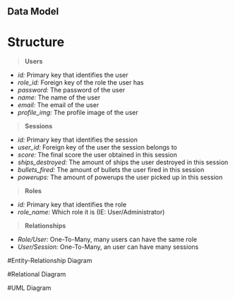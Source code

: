 ## Data Model

# Structure

> **Users**
- _id:_ Primary key that identifies the user
- _role_id:_ Foreign key of the role the user has
- _password:_ The password of the user
- _name:_ The name of the user
- _email:_ The email of the user
- _profile_img:_ The profile image of the user

> **Sessions**
- _id:_ Primary key that identifies the session
- _user_id:_ Foreign key of the user the session belongs to
- _score:_ The final score the user obtained in this session
- _ships_destroyed:_ The amount of ships the user destroyed in this session
- _bullets_fired:_ The amount of bullets the user fired in this session
- _powerups:_ The amount of powerups the user picked up in this session

> **Roles**
- _id:_ Primary key that identifies the role
- _role_name:_ Which role it is (IE: User/Administrator)

> **Relationships**
- _Role/User:_ One-To-Many, many users can have the same role
- _User/Session:_ One-To-Many, an user can have many sessions

#Entity-Relationship Diagram

#Relational Diagram

#UML Diagram

